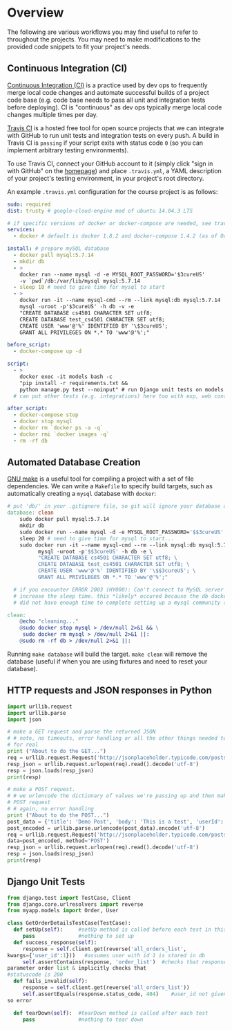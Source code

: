 Overview
========

The following are various workflows you may find useful to refer to throughout the
projects. You may need to make modifications to the provided code snippets 
to fit your project's needs.

Continuous Integration (CI)
---------------------------

[Continuous Integration (CI)](https://en.wikipedia.org/wiki/Continuous_integration)
is a practice used by dev ops to frequently merge local code changes and automate 
successful builds of a project code base (e.g. code base needs to pass all unit 
and integration tests before deploying). CI is "continuous" as dev ops typically
merge local code changes multiple times per day.

[Travis CI](https://travis-ci.org/) is a hosted free tool for open source projects 
that we can integrate with GitHub to run unit tests and integration tests on every push. 
A build in Travis CI is `passing` if your script exits with status code `0` (so
you can implement arbitrary testing environments). 

To use Travis CI, connect your GitHub account to it (simply click "sign in with
GitHub" on the [homepage](https://travis-ci.org/)) and place `.travis.yml`, 
a YAML description of your project's testing environment, in your project's root
directory.

An example `.travis.yml` configuration for the course project is as follows:
```YAML
sudo: required
dist: trusty # google-cloud-engine mod of ubuntu 14.04.3 LTS

# if specific versions of docker or docker-compose are needed, see travis-CI docs
services:
  - docker # default is docker 1.8.2 and docker-compose 1.4.2 (as of Oct. 2016)

install: # prepare mySQL database
  - docker pull mysql:5.7.14
  - mkdir db
  - >
    docker run --name mysql -d -e MYSQL_ROOT_PASSWORD='$3cureUS'
    -v `pwd`/db:/var/lib/mysql mysql:5.7.14
  - sleep 10 # need to give time for mysql to start
  - >
    docker run -it --name mysql-cmd --rm --link mysql:db mysql:5.7.14
    mysql -uroot -p'$3cureUS' -h db -v -e
    "CREATE DATABASE cs4501 CHARACTER SET utf8;
    CREATE DATABASE test_cs4501 CHARACTER SET utf8;
    CREATE USER 'www'@'%' IDENTIFIED BY '\$3cureUS';
    GRANT ALL PRIVILEGES ON *.* TO 'www'@'%';"

before_script:
  - docker-compose up -d

script:
  - >
    docker exec -it models bash -c
    "pip install -r requirements.txt &&
    python manage.py test --noinput" # run Django unit tests on models
  # can put other tests (e.g. integrations) here too with exp, web containers

after_script:
  - docker-compose stop
  - docker stop mysql
  - docker rm `docker ps -a -q`
  - docker rmi `docker images -q`
  - rm -rf db
```

Automated Database Creation
---------------------------

[GNU make](https://www.gnu.org/software/make/) is a useful tool for compiling a 
project with a set of file dependencies. We can write a `Makefile` to specify build 
targets, such as automatically creating a `mysql` database with `docker`:

```Makefile
# put 'db/' in your .gitignore file, so git will ignore your database directory.
database: clean
	sudo docker pull mysql:5.7.14
	mkdir db
	sudo docker run --name mysql -d -e MYSQL_ROOT_PASSWORD='$$3cureUS' -v `pwd`/db:/var/lib/mysql mysql:5.7.14
	sleep 20 # need to give time for mysql to start...
	sudo docker run -it --name mysql-cmd --rm --link mysql:db mysql:5.7.14 \
          mysql -uroot -p'$$3cureUS' -h db -e \
          "CREATE DATABASE cs4501 CHARACTER SET utf8; \
          CREATE DATABASE test_cs4501 CHARACTER SET utf8; \
          CREATE USER 'www'@'%' IDENTIFIED BY '\$$3cureUS'; \
          GRANT ALL PRIVILEGES ON *.* TO 'www'@'%';"

  # if you encounter ERROR 2003 (HY000): Can't connect to MySQL server on 'db' (111):
  # increase the sleep time. this *likely* occured because the db docker container 
  # did not have enough time to complete setting up a mysql community server.

clean:
	@echo "cleaning..." 
	@sudo docker stop mysql > /dev/null 2>&1 && \
	 sudo docker rm mysql > /dev/null 2>&1 ||:
	@sudo rm -rf db > /dev/null 2>&1 ||:
```

Running `make database` will build the target. `make clean` will remove the
database (useful if when you are using fixtures and need to reset your
database).


HTTP requests and JSON responses in Python
------------------------------------------
```Python
import urllib.request
import urllib.parse
import json

# make a GET request and parse the returned JSON
# # note, no timeouts, error handling or all the other things needed to do this
# for real                                                                                                                      
print ("About to do the GET...")
req = urllib.request.Request('http://jsonplaceholder.typicode.com/posts/1')
resp_json = urllib.request.urlopen(req).read().decode('utf-8')
resp = json.loads(resp_json)
print(resp)

# make a POST request.
# # we urlencode the dictionary of values we're passing up and then make the
# POST request
# # again, no error handling                                                                                                                                                                                  
print ("About to do the POST...")
post_data = {'title': 'Demo Post', 'body': 'This is a test', 'userId': 1}
post_encoded = urllib.parse.urlencode(post_data).encode('utf-8')
req = urllib.request.Request('http://jsonplaceholder.typicode.com/posts',
data=post_encoded, method='POST')
resp_json = urllib.request.urlopen(req).read().decode('utf-8')
resp = json.loads(resp_json)
print(resp)
```

Django Unit Tests 
-----------------
```Python
from django.test import TestCase, Client
from django.core.urlresolvers import reverse
from myapp.models import Order, User

class GetOrderDetailsTestCase(TestCase):
  def setUp(self):     #setUp method is called before each test in this class
     pass              #nothing to set up
  def success_response(self):
     response = self.client.get(reverse('all_orders_list',
kwargs={'user_id':1}))   #assumes user with id 1 is stored in db
     self.assertContains(response, 'order_list')  #checks that response contains
parameter order list & implicitly checks that
#statuscode is 200
  def fails_invalid(self):
     response = self.client.get(reverse('all_orders_list'))
     self.assertEquals(response.status_code, 404)    #user_id not given in url,
so error

  def tearDown(self):  #tearDown method is called after each test
     pass              #nothing to tear down
```

